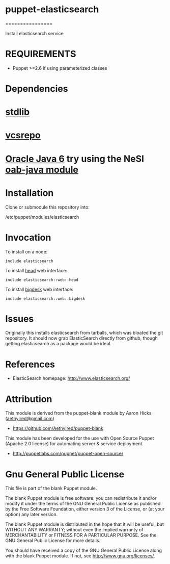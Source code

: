 # puppet-elasticsearch
================

Install elasticsearch service

# REQUIREMENTS

* Puppet >=2.6 if using parameterized classes

# Dependencies

# [stdlib](https://github.com/puppetlabs/puppetlabs-stdlib)
# [vcsrepo](https://github.com/puppetlabs/puppetlabs-vcsrepo)
# [Oracle Java 6](http://java.sun.com/javase/downloads/index.jsp) try using the NeSI [oab-java module](https://github.com/nesi/puppet-oabjava)

# Installation

Clone or submodule this repository into:

/etc/puppet/modules/elasticsearch

# Invocation

To install on a node:

```
include elasticsearch
```

To install [head](http://mobz.github.io/elasticsearch-head/) web interface:

```
include elasticsearch::web::head
```

To install [bigdesk](http://bigdesk.org/) web interface:

```
include elasticsearch::web::bigdesk
```

# Issues

Originally this installs elasticsearch from tarballs, which was bloated the git repository. It should now grab ElasticSearch directly from github, though getting elasticsearch as a package would be ideal.

# References

* ElasticSearch homepage: http://www.elasticsearch.org/

# Attribution

This module is derived from the puppet-blank module by Aaron Hicks (aethylred@gmail.com)

* https://github.com/Aethylred/puppet-blank

This module has been developed for the use with Open Source Puppet (Apache 2.0 license) for automating server & service deployment.

* http://puppetlabs.com/puppet/puppet-open-source/

# Gnu General Public License

This file is part of the blank Puppet module.

The blank Puppet module is free software: you can redistribute it and/or modify it under the terms of the GNU General Public License as published by the Free Software Foundation, either version 3 of the License, or (at your option) any later version.

The blank Puppet module is distributed in the hope that it will be useful, but WITHOUT ANY WARRANTY; without even the implied warranty of MERCHANTABILITY or FITNESS FOR A PARTICULAR PURPOSE.  See the GNU General Public License for more details.

You should have received a copy of the GNU General Public License along with the blank Puppet module.  If not, see <http://www.gnu.org/licenses/>.